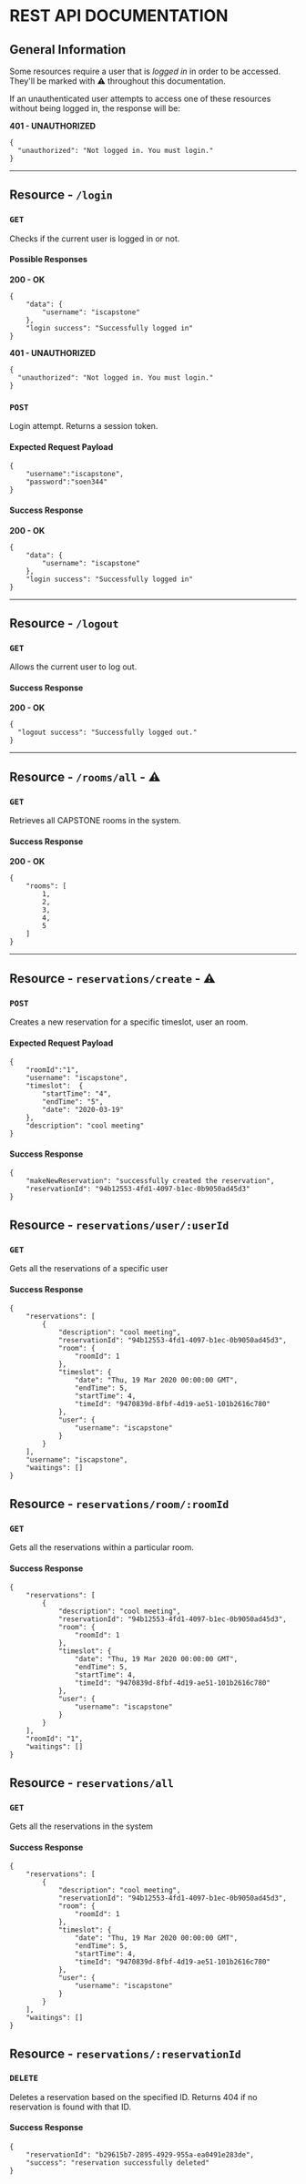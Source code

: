# REST API DOCUMENTATION

## General Information

Some resources require a user that is *logged in* in order to be accessed. They'll be marked with :warning: throughout this documentation.

If an unauthenticated user attempts to access one of these resources without being logged in, the response will be:

**401 - UNAUTHORIZED**
```
{
  "unauthorized": "Not logged in. You must login."
}
```

<hr/>

## Resource - `/login`

### `GET`

Checks if the current user is logged in or not.

#### Possible Responses

**200 - OK**
```
{
	"data": {
		"username": "iscapstone"
	},
	"login success": "Successfully logged in"
}
```

**401 - UNAUTHORIZED**
```
{
  "unauthorized": "Not logged in. You must login."
}
```


### `POST`

Login attempt. Returns a session token.

#### Expected Request Payload
```
{
	"username":"iscapstone",
	"password":"soen344"
}
```

#### Success Response

**200 - OK**
```
{
	"data": {
		"username": "iscapstone"
	},
	"login success": "Successfully logged in"
}
```

<hr/>

## Resource - `/logout`

### `GET`

Allows the current user to log out.

#### Success Response

**200 - OK**
```
{
  "logout success": "Successfully logged out."
}
```

<hr/>

## Resource  - `/rooms/all` - :warning:

### `GET`

Retrieves all CAPSTONE rooms in the system.


#### Success Response

**200 - OK**
```
{
	"rooms": [
		1,
		2,
		3,
		4,
		5
	]
}
```

<hr/>

## Resource - `reservations/create` - :warning:

### `POST`

Creates a new reservation for a specific timeslot, user an room.

#### Expected Request Payload

```
{
  	"roomId":"1",
  	"username": "iscapstone",
	"timeslot":  {
		"startTime": "4",
		"endTime": "5",
		"date": "2020-03-19"
	},
  	"description": "cool meeting"
}
```

#### Success Response

```
{
	"makeNewReservation": "successfully created the reservation",
	"reservationId": "94b12553-4fd1-4097-b1ec-0b9050ad45d3"
}
```

## Resource - `reservations/user/:userId`

### `GET`

Gets all the reservations of a specific user

#### Success Response

```
{
	"reservations": [
		{
			"description": "cool meeting",
			"reservationId": "94b12553-4fd1-4097-b1ec-0b9050ad45d3",
			"room": {
				"roomId": 1
			},
			"timeslot": {
				"date": "Thu, 19 Mar 2020 00:00:00 GMT",
				"endTime": 5,
				"startTime": 4,
				"timeId": "9470839d-8fbf-4d19-ae51-101b2616c780"
			},
			"user": {
				"username": "iscapstone"
			}
		}
	],
	"username": "iscapstone",
	"waitings": []
}
```

## Resource - `reservations/room/:roomId`

### `GET`

Gets all the reservations within a particular room.

#### Success Response

```
{
	"reservations": [
		{
			"description": "cool meeting",
			"reservationId": "94b12553-4fd1-4097-b1ec-0b9050ad45d3",
			"room": {
				"roomId": 1
			},
			"timeslot": {
				"date": "Thu, 19 Mar 2020 00:00:00 GMT",
				"endTime": 5,
				"startTime": 4,
				"timeId": "9470839d-8fbf-4d19-ae51-101b2616c780"
			},
			"user": {
				"username": "iscapstone"
			}
		}
	],
	"roomId": "1",
	"waitings": []
}
```

## Resource - `reservations/all`

### `GET`

Gets all the reservations in the system

#### Success Response

```
{
	"reservations": [
		{
			"description": "cool meeting",
			"reservationId": "94b12553-4fd1-4097-b1ec-0b9050ad45d3",
			"room": {
				"roomId": 1
			},
			"timeslot": {
				"date": "Thu, 19 Mar 2020 00:00:00 GMT",
				"endTime": 5,
				"startTime": 4,
				"timeId": "9470839d-8fbf-4d19-ae51-101b2616c780"
			},
			"user": {
				"username": "iscapstone"
			}
		}
	],
	"waitings": []
}
```

## Resource - `reservations/:reservationId`

### `DELETE`

Deletes a reservation based on the specified ID. Returns 404 if no reservation is found with that ID.

#### Success Response
```
{
	"reservationId": "b29615b7-2895-4929-955a-ea0491e283de",
	"success": "reservation successfully deleted"
}
```



